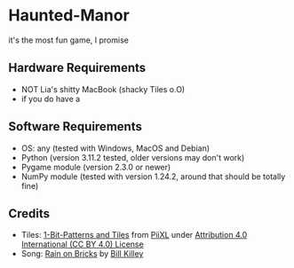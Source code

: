 # Haunted-Manor

it's the most fun game, I promise

## Hardware Requirements

- NOT Lia's shitty MacBook (shacky Tiles o.O)
- if you do have a 

## Software Requirements
- OS: any (tested with Windows, MacOS and Debian)
- Python (version 3.11.2 tested, older versions may don't work)
- Pygame module (version 2.3.0 or newer)
- NumPy module (tested with version 1.24.2, around that should be totally fine)

## Credits
- Tiles: [1-Bit-Patterns and Tiles](https://piiixl.itch.io/1-bit-patterns-and-tiles) from [PiiXL](https://piiixl.itch.io/) under [Attribution 4.0 International (CC BY 4.0) License](https://creativecommons.org/licenses/by/4.0/)
- Song: [Rain on Bricks](https://www.youtube.com/watch?v=-9s63ZNKSzg) by [Bill Killey](https://www.youtube.com/channel/UCnTS-RHp6HyMyNdM84NMLyA)

